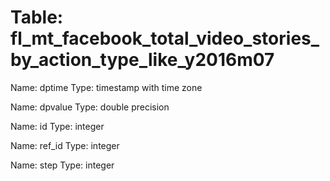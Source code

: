 Table: fl_mt_facebook_total_video_stories_by_action_type_like_y2016m07
======================================================================

Name: dptime
Type: timestamp with time zone

Name: dpvalue
Type: double precision

Name: id
Type: integer

Name: ref_id
Type: integer

Name: step
Type: integer

